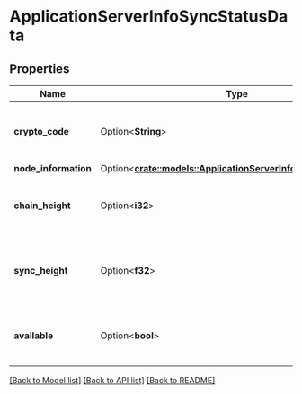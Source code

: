 # ApplicationServerInfoSyncStatusData

## Properties

Name | Type | Description | Notes
------------ | ------------- | ------------- | -------------
**crypto_code** | Option<**String**> | The CryptoCode of the crypto currency (eg. BTC) | [optional]
**node_information** | Option<[**crate::models::ApplicationServerInfoNodeStatusData**](ApplicationServerInfoNodeStatusData.md)> |  | [optional]
**chain_height** | Option<**i32**> | The height of the chain of header of the internal indexer | [optional]
**sync_height** | Option<**f32**> | The height of the latest indexed block of the internal indexer | [optional]
**available** | Option<**bool**> | True if the full node and the indexer are fully synchronized | [optional]

[[Back to Model list]](../README.md#documentation-for-models) [[Back to API list]](../README.md#documentation-for-api-endpoints) [[Back to README]](../README.md)


